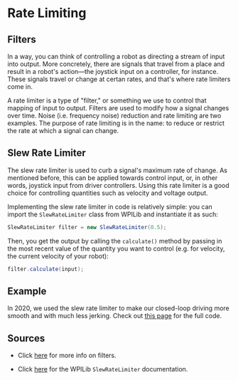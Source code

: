 # Rate Limiting

## Filters

In a way, you can think of controlling a robot as directing a stream of input into output. More concretely, there are signals that travel from a place and result in a robot's action—the joystick input on a controller, for instance. These signals travel or change at certan rates, and  that's where rate limiters come in.

A rate limiter is a type of "filter," or something we use to control that mapping of input to output. Filters are used to modify how a signal changes over time. Noise (i.e. frequency noise) reduction and rate limiting are two examples. The purpose of rate limiting is in the name: to reduce or restrict the rate at which a signal can change.

## Slew Rate Limiter

The slew rate limiter is used to curb a signal's maximum rate of change. As mentioned before, this can be applied towards control input, or, in other words, joystick input from driver controllers. Using this rate limiter is a good choice for controlling quantities such as velocity and voltage output.

Implementing the slew rate limiter in code is relatively simple: you can import the `SlewRateLimiter` class from WPILib and instantiate it as such:

```java
SlewRateLimiter filter = new SlewRateLimiter(0.5);
```

Then, you get the output by calling the `calculate()` method by passing in the most recent value of the quantity you want to control (e.g. for velocity, the current velocity of your robot):

```java
filter.calculate(input);
```

## Example

In 2020, we used the slew rate limiter to make our closed-loop driving more smooth and with much less jerking. Check out [this page](https://github.com/FRC1257/2020-Robot/blob/master/src/main/java/frc/robot/commands/drivetrain/ClosedLoopDriveCommand.java) for the full code.

## Sources

* Click [here](https://docs.wpilib.org/en/stable/docs/software/advanced-controls/filters/introduction.html) for more info on filters.

* Click [here](https://first.wpi.edu/FRC/roborio/release/docs/java/edu/wpi/first/wpilibj/SlewRateLimiter.html) for the WPILib `SlewRateLimiter` documentation.